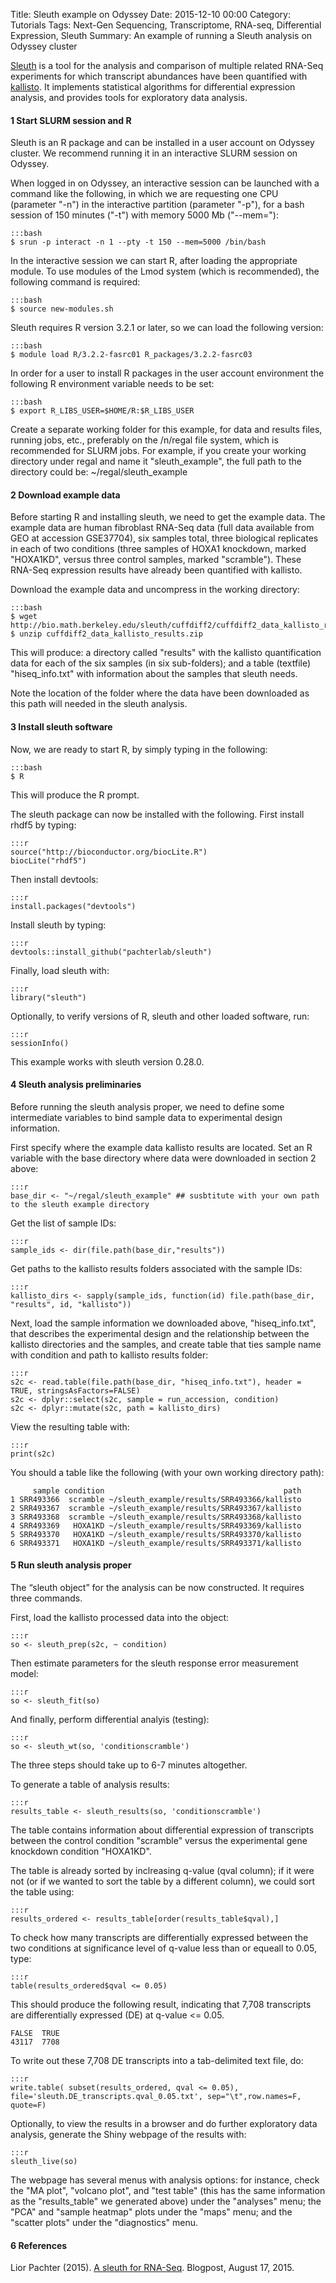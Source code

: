 Title: Sleuth example on Odyssey
Date: 2015-12-10 00:00
Category: Tutorials
Tags: Next-Gen Sequencing, Transcriptome, RNA-seq, Differential Expression, Sleuth
Summary: An example of running a Sleuth analysis on Odyssey cluster


[Sleuth](http://pachterlab.github.io/sleuth/) is a tool for the analysis and comparison of multiple related RNA-Seq experiments for which transcript abundances have been quantified with [kallisto](http://pachterlab.github.io/kallisto/). It implements statistical algorithms for differential expression analysis, and provides tools for exploratory data analysis.


#### 1  Start SLURM session and R

Sleuth is an R package and can be installed in a user account on Odyssey cluster. We recommend running it in an interactive SLURM session on Odyssey.

When logged in on Odyssey, an interactive session can be launched with a command like the following, in which we are requesting one CPU (parameter "-n") in the interactive partition (parameter "-p"), for a bash session of 150 minutes ("-t") with memory 5000 Mb ("--mem="):

	:::bash
	$ srun -p interact -n 1 --pty -t 150 --mem=5000 /bin/bash

In the interactive session we can start R, after loading the appropriate module.
To use modules of the Lmod system (which is recommended), the following command is required:

	:::bash
	$ source new-modules.sh

Sleuth requires R version 3.2.1 or later, so we can load the following version:

	:::bash
	$ module load R/3.2.2-fasrc01 R_packages/3.2.2-fasrc03

In order for a user to install R packages in the user account environment the following R environment variable needs to be set:

	:::bash
	$ export R_LIBS_USER=$HOME/R:$R_LIBS_USER

Create a separate working folder for this example, for data and results files, running jobs, etc., preferably on the /n/regal file system, which is recommended for SLURM jobs.
For example, if you create your working directory under regal and name it "sleuth_example", the full path to the directory could be: ~/regal/sleuth_example



#### 2  Download example data

Before starting R and installing sleuth, we need to get the example data. The example data are human fibroblast RNA-Seq data (full data available from GEO at accession GSE37704), six samples total, three biological replicates in each of two conditions (three samples of HOXA1 knockdown, marked "HOXA1KD", versus three control samples, marked "scramble"). These RNA-Seq expression results have already been quantified with kallisto.
 
Download the example data and uncompress in the working directory:

	:::bash
	$ wget http://bio.math.berkeley.edu/sleuth/cuffdiff2/cuffdiff2_data_kallisto_results.zip
	$ unzip cuffdiff2_data_kallisto_results.zip

This will produce: a directory called "results" with the kallisto quantification data for each of the six samples (in six sub-folders); and a table (textfile) "hiseq_info.txt" with information about the samples that sleuth needs.

Note the location of the folder where the data have been downloaded as this path will needed in the sleuth analysis.



#### 3  Install sleuth software

Now, we are ready to start R, by simply typing in the following:

	:::bash
	$ R

This will produce the R prompt.

The sleuth package can now be installed with the following. First install rhdf5 by typing:

	:::r
	source("http://bioconductor.org/biocLite.R")
	biocLite("rhdf5")

Then install devtools:

	:::r
	install.packages("devtools")


Install sleuth by typing:

	:::r
	devtools::install_github("pachterlab/sleuth")

Finally, load sleuth with:

	:::r
	library("sleuth")

Optionally, to verify versions of R, sleuth and other loaded software, run:

	:::r
	sessionInfo()

This example works with sleuth version 0.28.0.


#### 4  Sleuth analysis preliminaries

Before running the sleuth analysis proper, we need to define some intermediate variables to bind sample data to experimental design information.

First specify where the example data kallisto results are located. Set an R variable with the base directory where data were downloaded in section 2 above:

	:::r
	base_dir <- "~/regal/sleuth_example" ## susbtitute with your own path to the sleuth example directory

Get the list of sample IDs:

	:::r
	sample_ids <- dir(file.path(base_dir,"results"))


Get paths to the kallisto results folders associated with the sample IDs:

	:::r
	kallisto_dirs <- sapply(sample_ids, function(id) file.path(base_dir, "results", id, "kallisto"))


Next, load the sample information we downloaded above, "hiseq_info.txt", that describes the experimental design and the relationship between the kallisto directories and the samples, and create table that ties sample name with condition and path to kallisto results folder:

	:::r
	s2c <- read.table(file.path(base_dir, "hiseq_info.txt"), header = TRUE, stringsAsFactors=FALSE)
	s2c <- dplyr::select(s2c, sample = run_accession, condition)
	s2c <- dplyr::mutate(s2c, path = kallisto_dirs)

View the resulting table with:

	:::r
	print(s2c)

You should a table like the following (with your own working directory path):

	     sample condition                                        path
	1 SRR493366  scramble ~/sleuth_example/results/SRR493366/kallisto
	2 SRR493367  scramble ~/sleuth_example/results/SRR493367/kallisto
	3 SRR493368  scramble ~/sleuth_example/results/SRR493368/kallisto
	4 SRR493369   HOXA1KD ~/sleuth_example/results/SRR493369/kallisto
	5 SRR493370   HOXA1KD ~/sleuth_example/results/SRR493370/kallisto
	6 SRR493371   HOXA1KD ~/sleuth_example/results/SRR493371/kallisto



#### 5  Run sleuth analysis proper

The “sleuth object” for the analysis can be now constructed. It requires three commands.

First, load the kallisto processed data into the object:

	:::r
	so <- sleuth_prep(s2c, ~ condition)

Then estimate  parameters for the sleuth response error measurement model:

	:::r
	so <- sleuth_fit(so)

And finally, perform differential analyis (testing):

	:::r
	so <- sleuth_wt(so, 'conditionscramble')

The three steps should take up to 6-7 minutes altogether.


To generate a table of analysis results:

	:::r
	results_table <- sleuth_results(so, 'conditionscramble')

The table contains information about differential expression of transcripts between the control condition "scramble" versus the experimental gene knockdown condition "HOXA1KD". 

The table is already sorted by inclreasing q-value (qval column); if it were not (or if we wanted to sort the table by a different column), we could sort the table using:

	:::r
	results_ordered <- results_table[order(results_table$qval),]

To check how many transcripts are differentially expressed between the two conditions at significance level of q-value less than or equeall to 0.05, type:

	:::r
	table(results_ordered$qval <= 0.05)

This should produce the following result, indicating that 7,708 transcripts are differentially expressed (DE) at q-value <= 0.05.

	FALSE  TRUE 
	43117  7708

To write out these 7,708 DE transcripts into a tab-delimited text file, do:

	:::r
	write.table( subset(results_ordered, qval <= 0.05), file='sleuth.DE_transcripts.qval_0.05.txt', sep="\t",row.names=F, quote=F)


Optionally, to view the results in a browser and do further exploratory data analysis, generate the Shiny webpage of the results with:

	:::r
	sleuth_live(so) 

The webpage has several menus with analysis options: for instance, check the "MA plot", "volcano plot", and "test table" (this has the same information as the "results_table" we generated above) under the "analyses" menu; the "PCA" and "sample heatmap" plots under the "maps" menu; and the "scatter plots" under the "diagnostics" menu.



#### 6 References

Lior Pachter (2015). [A sleuth for RNA-Seq](https://liorpachter.wordpress.com/2015/08/17/a-sleuth-for-rna-seq/). Blogpost, August 17, 2015.




